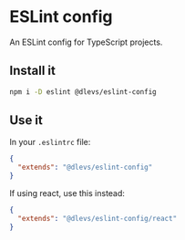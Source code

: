 <!-- TODO: update this. Note how to configure vscode, and how file must be eslint.config.js -->
<!-- TODO: Get eslintignore file working again -->

# ESLint config

An ESLint config for TypeScript projects.

## Install it

```sh
npm i -D eslint @dlevs/eslint-config
```

## Use it

In your `.eslintrc` file:

```json
{
  "extends": "@dlevs/eslint-config"
}
```

If using react, use this instead:

```json
{
  "extends": "@dlevs/eslint-config/react"
}
```
